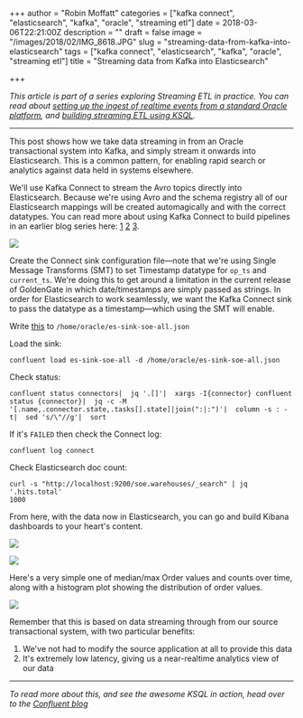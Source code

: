 +++
author = "Robin Moffatt"
categories = ["kafka connect", "elasticsearch", "kafka", "oracle", "streaming etl"]
date = 2018-03-06T22:21:00Z
description = ""
draft = false
image = "/images/2018/02/IMG_8618.JPG"
slug = "streaming-data-from-kafka-into-elasticsearch"
tags = ["kafka connect", "elasticsearch", "kafka", "oracle", "streaming etl"]
title = "Streaming data from Kafka into Elasticsearch"

+++

_This article is part of a series exploring Streaming ETL in practice. You can read about [setting up the ingest of realtime events from a standard Oracle platform](https://rmoff.net/2018/02/01/howto-oracle-goldengate-apache-kafka-schema-registry-swingbench/), and [building streaming ETL using KSQL](https://www.confluent.io/blog/ksql-in-action-real-time-streaming-etl-from-oracle-transactional-data)._

---

This post shows how we take data streaming in from an Oracle transactional system into Kafka, and simply stream it onwards into Elasticsearch. This is a common pattern, for enabling rapid search or analytics against data held in systems elsewhere.

We'll use Kafka Connect to stream the Avro topics directly into Elasticsearch. Because we're using Avro and the schema registry all of our Elasticsearch mappings will be created automagically and with the correct datatypes. You can read more about using Kafka Connect to build pipelines in an earlier blog series here: [1](https://www.confluent.io/blog/simplest-useful-kafka-connect-data-pipeline-world-thereabouts-part-1/) [2](https://www.confluent.io/blog/blogthe-simplest-useful-kafka-connect-data-pipeline-in-the-world-or-thereabouts-part-2/) [3](https://www.confluent.io/blog/simplest-useful-kafka-connect-data-pipeline-world-thereabouts-part-3/).

![](/content/images/2018/02/connectsrwin.png)

Create the Connect sink configuration file—note that we're using Single Message Transforms (SMT) to set Timestamp datatype for `op_ts` and `current_ts`. We're doing this to get around a limitation in the current release of GoldenGate in which date/timestamps are simply passed as strings. In order for Elasticsearch to work seamlessly, we want the Kafka Connect sink to pass the datatype as a timestamp—which using the SMT will enable.

Write [this](https://gist.github.com/rmoff/975707be38b452f79347cde065b2322b) to `/home/oracle/es-sink-soe-all.json`

Load the sink:

    confluent load es-sink-soe-all -d /home/oracle/es-sink-soe-all.json

Check status:

    confluent status connectors|  jq '.[]'|  xargs -I{connector} confluent status {connector}|  jq -c -M '[.name,.connector.state,.tasks[].state]|join(":|:")'|  column -s : -t|  sed 's/\"//g'|  sort

If it's `FAILED` then check the Connect log:

    confluent log connect

Check Elasticsearch doc count:

    curl -s "http://localhost:9200/soe.warehouses/_search" | jq '.hits.total'
    1000

From here, with the data now in Elasticsearch, you can go and build Kibana dashboards to your heart's content.

![](/content/images/2018/02/ogg01.png)

![](/content/images/2018/02/ogg02.png)

Here's a very simple one of median/max Order values and counts over time, along with a histogram plot showing the distribution of order values.

![](/content/images/2018/02/oggkib01.png)

Remember that this is based on data streaming through from our source transactional system, with two particular benefits:

1. We've not had to modify the source application at all to provide this data
1. It's extremely low latency, giving us a near-realtime analytics view of our data

---

_To read more about this, and see the awesome KSQL in action, head over to the [Confluent blog](https://www.confluent.io/blog/)_
